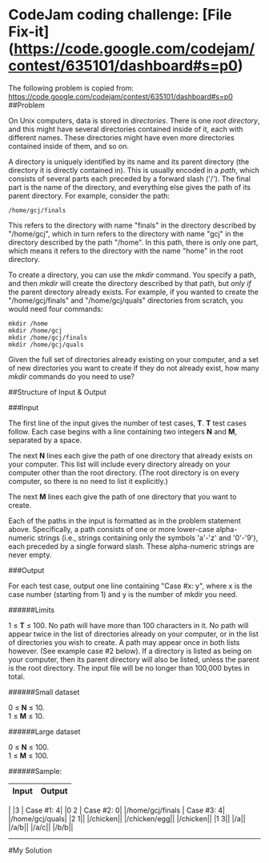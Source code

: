 # CodeJam coding challenge: [File Fix-it] (https://code.google.com/codejam/contest/635101/dashboard#s=p0)

The following problem is copied from: https://code.google.com/codejam/contest/635101/dashboard#s=p0
##Problem

On Unix computers, data is stored in *directories*. There is one *root directory*, and this might have several directories contained inside of it, each with different names. These directories might have even more directories contained inside of them, and so on.

A directory is uniquely identified by its name and its parent directory (the directory it is directly contained in). This is usually encoded in a *path*, which consists of several parts each preceded by a forward slash ('/'). The final part is the name of the directory, and everything else gives the path of its parent directory. For example, consider the path:

``` 
/home/gcj/finals
```

This refers to the directory with name "finals" in the directory described by "/home/gcj", which in turn refers to the directory with name "gcj" in the directory described by the path "/home". In this path, there is only one part, which means it refers to the directory with the name "home" in the root directory.

To create a directory, you can use the *mkdir* command. You specify a path, and then *mkdir* will create the directory described by that path, but *only if* the parent directory already exists. For example, if you wanted to create the "/home/gcj/finals" and "/home/gcj/quals" directories from scratch, you would need four commands:

```
mkdir /home
mkdir /home/gcj
mkdir /home/gcj/finals
mkdir /home/gcj/quals
```

Given the full set of directories already existing on your computer, and a set of new directories you want to create if they do not already exist, how many *mkdir* commands do you need to use?

##Structure of Input & Output

###Input

The first line of the input gives the number of test cases, **T**. **T** test cases follow. Each case begins with a line containing two integers **N** and **M**, separated by a space.

The next **N** lines each give the path of one directory that already exists on your computer. This list will include every directory already on your computer other than the root directory. (The root directory is on every computer, so there is no need to list it explicitly.)

The next **M** lines each give the path of one directory that you want to create.

Each of the paths in the input is formatted as in the problem statement above. Specifically, a path consists of one or more lower-case alpha-numeric strings (i.e., strings containing only the symbols 'a'-'z' and '0'-'9'), each preceded by a single forward slash. These alpha-numeric strings are never empty.

###Output

For each test case, output one line containing "Case #x: y", where x is the case number (starting from 1) and y is the number of mkdir you need.

######Limits

1 ≤ **T** ≤ 100.
No path will have more than 100 characters in it.
No path will appear twice in the list of directories already on your computer, or in the list of directories you wish to create. A path may appear once in both lists however. (See example case #2 below).
If a directory is listed as being on your computer, then its parent directory will also be listed, unless the parent is the root directory.
The input file will be no longer than 100,000 bytes in total.

######Small dataset

0 ≤ **N** ≤ 10.  
1 ≤ **M** ≤ 10.  

######Large dataset

0 ≤ **N** ≤ 100.  
1 ≤ **M** ≤ 100.  

######Sample:

|Input | Output|
|:----|:------|
|
|3 | Case #1: 4|
|0 2 | Case #2: 0|
|/home/gcj/finals | Case #3: 4|
|/home/gcj/quals|
|2 1||
|/chicken||
|/chicken/egg||
|/chicken||
|1 3||
|/a||
|/a/b||
|/a/c||
|/b/b||

______________________________________________________________________________________________________________________________________
#My Solution
